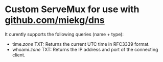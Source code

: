 # Custom ServeMux for use with [github.com/miekg/dns](https://github.com/miekg/dns)

It curently supports the following queries (name + type):
* time.*zone* TXT: Returns the current UTC time in RFC3339 format.
* whoami.*zone* TXT: Returns the IP address and port of the connecting client.
